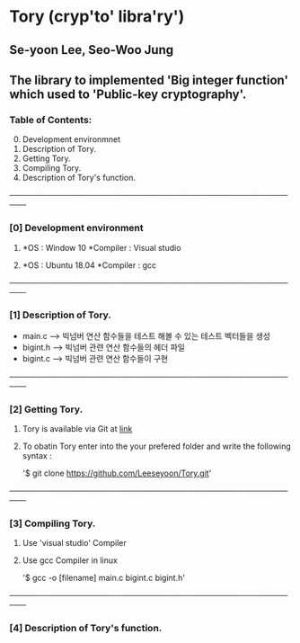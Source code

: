 # __Tory__ (cryp'to' libra'ry') 
## Se-yoon Lee, Seo-Woo Jung

## The library to implemented 'Big integer function' which used to 'Public-key cryptography'.


### Table of Contents:

0. Development environmnet
1. Description of Tory.
2. Getting Tory.
3. Compiling Tory.
4. Description of Tory's function.

─────────────────────────────────────────────────────

### [0] Development environment

1.
    *OS : Window 10
    *Compiler : Visual studio

2.
    *OS : Ubuntu 18.04
    *Compiler : gcc

─────────────────────────────────────────────────────

### [1] Description of Tory.

- main.c --> 빅넘버 연산 함수들을 테스트 해볼 수 있는 테스트 벡터들을 생성
- bigint.h --> 빅넘버 관련 연산 함수들의 헤더 파일
- bigint.c --> 빅넘버 관련 연산 함수들이 구현

─────────────────────────────────────────────────────

### [2] Getting Tory.

1. Tory is available via Git at [link](https://github.com/Leeseyoon/Tory)

2. To obatin Tory enter into the your prefered folder and write the following syntax :

    '$ git clone https://github.com/Leeseyoon/Tory.git'

─────────────────────────────────────────────────────

### [3] Compiling Tory.

1. Use 'visual studio' Compiler

2. Use gcc Compiler in linux

    '$ gcc -o [filename] main.c bigint.c bigint.h'

─────────────────────────────────────────────────────
### [4] Description of Tory's function.
